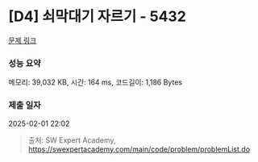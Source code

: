 # [D4] 쇠막대기 자르기 - 5432 

[문제 링크](https://swexpertacademy.com/main/code/problem/problemDetail.do?contestProbId=AWVl47b6DGMDFAXm) 

### 성능 요약

메모리: 39,032 KB, 시간: 164 ms, 코드길이: 1,186 Bytes

### 제출 일자

2025-02-01 22:02



> 출처: SW Expert Academy, https://swexpertacademy.com/main/code/problem/problemList.do